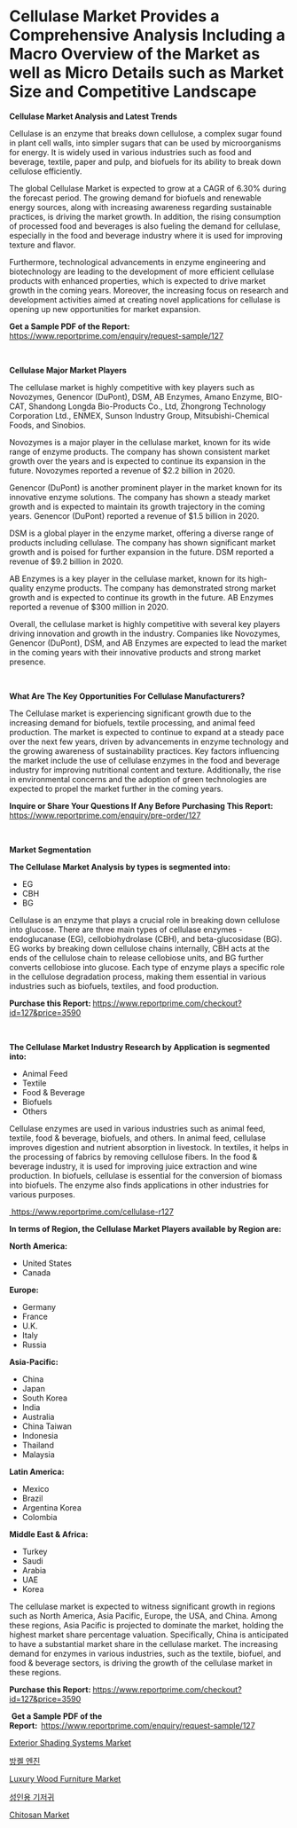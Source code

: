 <p><h1>Cellulase Market Provides a Comprehensive Analysis Including a Macro Overview of the Market as well as Micro Details such as Market Size and Competitive Landscape</h1></p><p><strong>Cellulase Market Analysis and Latest Trends</strong></p>
<p><p>Cellulase is an enzyme that breaks down cellulose, a complex sugar found in plant cell walls, into simpler sugars that can be used by microorganisms for energy. It is widely used in various industries such as food and beverage, textile, paper and pulp, and biofuels for its ability to break down cellulose efficiently.</p><p>The global Cellulase Market is expected to grow at a CAGR of 6.30% during the forecast period. The growing demand for biofuels and renewable energy sources, along with increasing awareness regarding sustainable practices, is driving the market growth. In addition, the rising consumption of processed food and beverages is also fueling the demand for cellulase, especially in the food and beverage industry where it is used for improving texture and flavor.</p><p>Furthermore, technological advancements in enzyme engineering and biotechnology are leading to the development of more efficient cellulase products with enhanced properties, which is expected to drive market growth in the coming years. Moreover, the increasing focus on research and development activities aimed at creating novel applications for cellulase is opening up new opportunities for market expansion.</p></p>
<p><strong>Get a Sample PDF of the Report:&nbsp;</strong> <a href="https://www.reportprime.com/enquiry/request-sample/127">https://www.reportprime.com/enquiry/request-sample/127</a></p>
<p>&nbsp;</p>
<p><strong>Cellulase Major Market Players</strong></p>
<p><p>The cellulase market is highly competitive with key players such as Novozymes, Genencor (DuPont), DSM, AB Enzymes, Amano Enzyme, BIO-CAT, Shandong Longda Bio-Products Co., Ltd, Zhongrong Technology Corporation Ltd., ENMEX, Sunson Industry Group, Mitsubishi-Chemical Foods, and Sinobios. </p><p>Novozymes is a major player in the cellulase market, known for its wide range of enzyme products. The company has shown consistent market growth over the years and is expected to continue its expansion in the future. Novozymes reported a revenue of $2.2 billion in 2020.</p><p>Genencor (DuPont) is another prominent player in the market known for its innovative enzyme solutions. The company has shown a steady market growth and is expected to maintain its growth trajectory in the coming years. Genencor (DuPont) reported a revenue of $1.5 billion in 2020.</p><p>DSM is a global player in the enzyme market, offering a diverse range of products including cellulase. The company has shown significant market growth and is poised for further expansion in the future. DSM reported a revenue of $9.2 billion in 2020.</p><p>AB Enzymes is a key player in the cellulase market, known for its high-quality enzyme products. The company has demonstrated strong market growth and is expected to continue its growth in the future. AB Enzymes reported a revenue of $300 million in 2020.</p><p>Overall, the cellulase market is highly competitive with several key players driving innovation and growth in the industry. Companies like Novozymes, Genencor (DuPont), DSM, and AB Enzymes are expected to lead the market in the coming years with their innovative products and strong market presence.</p></p>
<p>&nbsp;</p>
<p><strong>What Are The Key Opportunities For Cellulase Manufacturers?</strong></p>
<p><p>The Cellulase market is experiencing significant growth due to the increasing demand for biofuels, textile processing, and animal feed production. The market is expected to continue to expand at a steady pace over the next few years, driven by advancements in enzyme technology and the growing awareness of sustainability practices. Key factors influencing the market include the use of cellulase enzymes in the food and beverage industry for improving nutritional content and texture. Additionally, the rise in environmental concerns and the adoption of green technologies are expected to propel the market further in the coming years.</p></p>
<p><strong>Inquire or Share Your Questions If Any Before Purchasing This Report:</strong> <a href="https://www.reportprime.com/enquiry/pre-order/127">https://www.reportprime.com/enquiry/pre-order/127</a></p>
<p>&nbsp;</p>
<p><strong>Market Segmentation</strong></p>
<p><strong>The Cellulase Market Analysis by types is segmented into:</strong></p>
<p><ul><li>EG</li><li>CBH</li><li>BG</li></ul></p>
<p><p>Cellulase is an enzyme that plays a crucial role in breaking down cellulose into glucose. There are three main types of cellulase enzymes - endoglucanase (EG), cellobiohydrolase (CBH), and beta-glucosidase (BG). EG works by breaking down cellulose chains internally, CBH acts at the ends of the cellulose chain to release cellobiose units, and BG further converts cellobiose into glucose. Each type of enzyme plays a specific role in the cellulose degradation process, making them essential in various industries such as biofuels, textiles, and food production.</p></p>
<p><strong>Purchase this Report:&nbsp;</strong><a href="https://www.reportprime.com/checkout?id=127&price=3590">https://www.reportprime.com/checkout?id=127&price=3590</a></p>
<p>&nbsp;</p>
<p><strong>The Cellulase Market Industry Research by Application is segmented into:</strong></p>
<p><ul><li>Animal Feed</li><li>Textile</li><li>Food & Beverage</li><li>Biofuels</li><li>Others</li></ul></p>
<p><p>Cellulase enzymes are used in various industries such as animal feed, textile, food & beverage, biofuels, and others. In animal feed, cellulase improves digestion and nutrient absorption in livestock. In textiles, it helps in the processing of fabrics by removing cellulose fibers. In the food & beverage industry, it is used for improving juice extraction and wine production. In biofuels, cellulase is essential for the conversion of biomass into biofuels. The enzyme also finds applications in other industries for various purposes.</p></p>
<p><a href="https://www.reportprime.com/cellulase-r127">&nbsp;https://www.reportprime.com/cellulase-r127</a></p>
<p><strong>In terms of Region, the Cellulase Market Players available by Region are:</strong></p>
<p>
    <p> <strong> North America: </strong>
        <ul>
            <li>United States</li>
            <li>Canada</li>
        </ul>
        </p> 
    <p> <strong> Europe: </strong>
        <ul>
            <li>Germany</li>
            <li>France</li>
            <li>U.K.</li>
            <li>Italy</li>
            <li>Russia</li>
        </ul>
        </p> 
    <p> <strong> Asia-Pacific: </strong>
        <ul>
            <li>China</li>
            <li>Japan</li>
            <li>South Korea</li>
            <li>India</li>
            <li>Australia</li>
            <li>China Taiwan</li>
            <li>Indonesia</li>
            <li>Thailand</li>
            <li>Malaysia</li>
        </ul>
        </p> 
    <p> <strong> Latin America: </strong>
        <ul>
            <li>Mexico</li>
            <li>Brazil</li>
            <li>Argentina Korea</li>
            <li>Colombia</li>
        </ul>
        </p> 
    <p> <strong> Middle East & Africa: </strong>
        <ul>
            <li>Turkey</li>
            <li>Saudi</li>
            <li>Arabia</li>
            <li>UAE</li>
            <li>Korea</li>
        </ul>
    </p>
    </p>
<p><p>The cellulase market is expected to witness significant growth in regions such as North America, Asia Pacific, Europe, the USA, and China. Among these regions, Asia Pacific is projected to dominate the market, holding the highest market share percentage valuation. Specifically, China is anticipated to have a substantial market share in the cellulase market. The increasing demand for enzymes in various industries, such as the textile, biofuel, and food & beverage sectors, is driving the growth of the cellulase market in these regions.</p></p>
<p><strong>Purchase this Report: </strong><a href="https://www.reportprime.com/checkout?id=127&price=3590">https://www.reportprime.com/checkout?id=127&price=3590</a></p>
<p>&nbsp;<strong>Get a Sample PDF of the Report:&nbsp;&nbsp;</strong><a href="https://www.reportprime.com/enquiry/request-sample/127">https://www.reportprime.com/enquiry/request-sample/127</a></p>
<p><strong></strong></p>
<p><p><a href="https://issuu.com/reportprime-2/docs/exterior-shading-systems-market-size-2030.pptx">Exterior Shading Systems Market</a></p><p><a href="https://medium.com/@mogontaenal_1539/%EA%B8%80%EB%A1%9C%EB%B2%8C-%EC%99%95%EC%BC%88-%EC%97%94%EC%A7%84-%EC%8B%9C%EC%9E%A5-%EC%A0%9C%ED%92%88-%EC%9C%A0%ED%98%95-%EC%9D%91%EC%9A%A9-%ED%94%84%EB%A1%9C%EA%B7%B8%EB%9E%A8-%EC%A7%80%EC%97%AD-%EB%B0%8F-%EA%B8%B0%EC%97%85%EB%B3%84-%EC%82%B0%EC%97%85-%EC%84%B8%EA%B7%B8%EB%A8%BC%ED%8A%B8-%EC%A0%84%EB%A7%9D-%EC%8B%9C%EC%9E%A5-%ED%8F%89%EA%B0%80-%EA%B2%BD%EC%9F%81-%EC%83%81%ED%99%A9-%ED%8A%B8%EB%A0%8C%EB%93%9C-%EB%B0%8F-%EC%98%88%EC%B8%A1-2024-2031-bd4c0a5c3ec3">방켈 엔진</a></p><p><a href="https://www.linkedin.com/pulse/insights-luxury-wood-furniture-market-size-which-expanding-hm8cc">Luxury Wood Furniture Market</a></p><p><a href="https://medium.com/@mogontaenal_1539/%EC%84%B1%EC%9D%B8-%EA%B8%B0%EC%A0%80%EA%B7%80-%EC%8B%9C%EC%9E%A5-%EC%A1%B0%EC%82%AC-%EB%B3%B4%EA%B3%A0%EC%84%9C-%EB%A7%A4%EC%B6%9C-%EC%A0%84%EB%A7%9D-%EB%B0%8F-%EC%84%B1%EC%9E%A5-%EC%A0%84%EB%A7%9D-2024%EB%85%84%EB%B6%80%ED%84%B0-2031%EB%85%84%EA%B9%8C%EC%A7%80-5-5-%EC%9D%98-%EC%95%88%EC%A0%95%EC%A0%81%EC%9D%B8-cagr-5de452912542">성인용 기저귀</a></p><p><a href="https://github.com/amapolalg/Market-Research-Report-List-1/blob/main/chitosan-market.md">Chitosan Market</a></p></p>